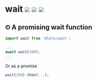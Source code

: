 # wait [![](https://img.shields.io/npm/v/@lets/wait.svg)](https://www.npmjs.com/package/@lets/wait) [![](https://img.shields.io/badge/source--000000.svg?logo=github&style=social)](https://github.com/omrilotan/wait) [![](https://badgen.net/bundlephobia/minzip/@lets/wait)](https://bundlephobia.com/result?p=@lets/wait)

## ⏲ A promising wait function

```js
import wait from '@lets/wait';

...
await wait(200);
...
```

Or as a promise
```js
wait(200).then(...);
```
